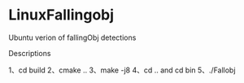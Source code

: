 # LinuxFallingobj

Ubuntu verion of fallingObj detections

Descriptions

1、cd build 
2、cmake ..
3、make -j8
4、cd .. and cd bin
5、./Fallobj 
